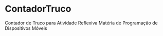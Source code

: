 # ContadorTruco
Contador de Truco para Atividade Reflexiva
Matéria de Programação de Dispositivos Móveis
